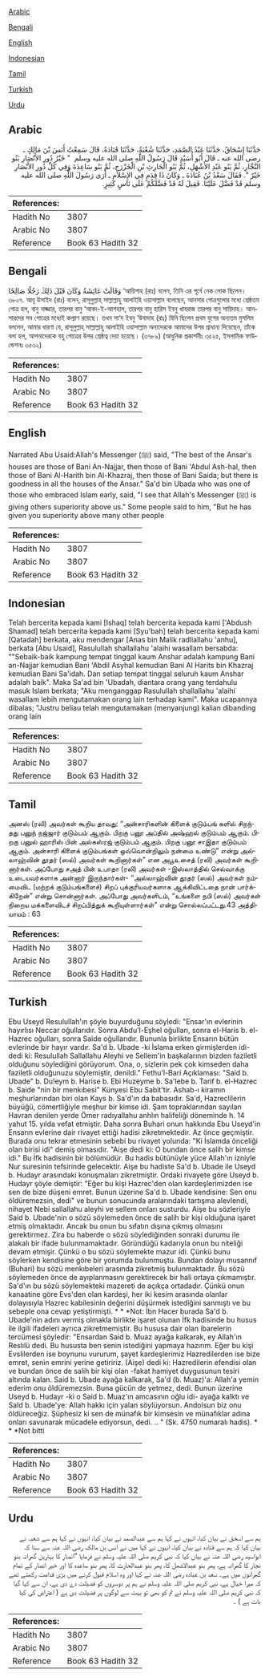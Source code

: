 [Arabic](#arabic)

[Bengali](#bengali)

[English](#english)

[Indonesian](#indonesian)

[Tamil](#tamil)

[Turkish](#turkish)

[Urdu](#urdu)

## Arabic


<div dir="rtl" lang="ar" style={{fontSize:'larger',backgroundColor:'#f8f9fa',padding:20}}>
حَدَّثَنَا إِسْحَاقُ، حَدَّثَنَا عَبْدُ الصَّمَدِ، حَدَّثَنَا شُعْبَةُ، حَدَّثَنَا قَتَادَةُ، قَالَ سَمِعْتُ أَنَسَ بْنَ مَالِكٍ ـ رضى الله عنه ـ قَالَ أَبُو أُسَيْدٍ قَالَ رَسُولُ اللَّهِ صلى الله عليه وسلم ‏ "‏ خَيْرُ دُورِ الأَنْصَارِ بَنُو النَّجَّارِ، ثُمَّ بَنُو عَبْدِ الأَشْهَلِ، ثُمَّ بَنُو الْحَارِثِ بْنِ الْخَزْرَجِ، ثُمَّ بَنُو سَاعِدَةَ وَفِي كُلِّ دُورِ الأَنْصَارِ خَيْرٌ ‏"‏‏.‏ فَقَالَ سَعْدُ بْنُ عُبَادَةَ ـ وَكَانَ ذَا قِدَمٍ فِي الإِسْلاَمِ ـ أَرَى رَسُولَ اللَّهِ صلى الله عليه وسلم قَدْ فَضَّلَ عَلَيْنَا‏.‏ فَقِيلَ لَهُ قَدْ فَضَّلَكُمْ عَلَى نَاسٍ كَثِيرٍ‏.‏
</div>
<div style={{backgroundColor:'#f8f9fa',padding:20, marginBottom: 10}}><table> <thead> <tr> <th>References:</th> <th></th> </tr> </thead> <tbody><tr><td>Hadith No</td><td>3807</td></tr><tr><td>Arabic No</td><td>3807</td></tr><tr><td>Reference</td><td>Book 63 Hadith 32</td></tr></tbody></table></div>

## Bengali


<div dir="ltr" lang="bn" style={{fontSize:'larger',backgroundColor:'#f8f9fa',padding:20}}>
وَقَالَتْ عَائِشَةُ وَكَانَ قَبْلَ ذَلِكَ رَجُلًا صَالِحًا ‘আয়িশাহ (রাঃ) বলেন, তিনি এর পূর্বে নেক লোক ছিলেন। ৩৮০৭. আবূ উসাইদ (রাঃ) বলেন, রাসূলুল্লাহ্ সাল্লাল্লাহু আলাইহি ওয়াসাল্লাম বলেছেন, আনসার গোত্রগুলোর মধ্যে শ্রেষ্ঠতম গোত্র হল, বানু নাজ্জার, তারপর বানু ‘আবদ-ই-আশহাল, তারপর বানু হারিস ইবনু খাযরাজ তারপর বানু সায়িদাহ। আনসারদের সব গোত্রের মধ্যেই কল্যাণ রয়েছে। তখন সা‘দ ইবনু ‘উবাদাহ (রাঃ) যিনি ছিলেন প্রথম যুগের অন্যতম মুসলিম বললেন, আমার ধারণা যে, রাসূলুল্লাহ্ সাল্লাল্লাহু আলাইহি ওয়াসাল্লাম অন্যদেরকে আমাদের উপর প্রাধান্য দিয়েছেন, তাঁকে বলা হল, আপনাদেরকে বহু গোত্রের উপর শ্রেষ্ঠত্ব দেয়া হয়েছে। (৩৭৮৯) (আধুনিক প্রকাশনীঃ ৩৫২৫, ইসলামিক ফাউন্ডেশনঃ ৩৫৩২)
</div>
<div style={{backgroundColor:'#f8f9fa',padding:20, marginBottom: 10}}><table> <thead> <tr> <th>References:</th> <th></th> </tr> </thead> <tbody><tr><td>Hadith No</td><td>3807</td></tr><tr><td>Arabic No</td><td>3807</td></tr><tr><td>Reference</td><td>Book 63 Hadith 32</td></tr></tbody></table></div>

## English


<div dir="ltr" lang="en" style={{fontSize:'larger',backgroundColor:'#f8f9fa',padding:20}}>
Narrated Abu Usaid:Allah's Messenger (ﷺ) said, "The best of the Ansar's houses are those of Bani An-Najjar, then those of Bani 'Abdul Ash-hal, then those of Bani Al-Harith bin Al-Khazraj, then those of Bani Saida; but there is goodness in all the houses of the Ansar." Sa'd bin Ubada who was one of those who embraced Islam early, said, "I see that Allah's Messenger (ﷺ) is giving others superiority above us." Some people said to him, "But he has given you superiority above many other people
</div>
<div style={{backgroundColor:'#f8f9fa',padding:20, marginBottom: 10}}><table> <thead> <tr> <th>References:</th> <th></th> </tr> </thead> <tbody><tr><td>Hadith No</td><td>3807</td></tr><tr><td>Arabic No</td><td>3807</td></tr><tr><td>Reference</td><td>Book 63 Hadith 32</td></tr></tbody></table></div>

## Indonesian


<div dir="ltr" lang="id" style={{fontSize:'larger',backgroundColor:'#f8f9fa',padding:20}}>
Telah bercerita kepada kami [Ishaq] telah bercerita kepada kami ['Abdush Shamad] telah bercerita kepada kami [Syu'bah] telah bercerita kepada kami [Qatadah] berkata, aku mendengar [Anas bin Malik radliallahu 'anhu], berkata [Abu Usaid], Rasulullah shallallahu 'alaihi wasallam bersabda: ""Sebaik-baik kampung tempat tinggal kaum Anshar adalah kampung Bani an-Najjar kemudian Bani 'Abdil Asyhal kemudian Bani Al Harits bin Khazraj kemudian Bani Sa'idah. Dan setiap tempat tinggal seluruh kaum Anshar adalah baik". Maka Sa'ad bin 'Ubadah, diantara orang yang terdahulu masuk Islam berkata; "Aku menganggap Rasulullah shallallahu 'alaihi wasallam lebih mengutamakan orang lain terhadap kami". Maka ucapannya dibalas; "Justru beliau telah mengutamakan (menyanjung) kalian dibanding orang lain
</div>
<div style={{backgroundColor:'#f8f9fa',padding:20, marginBottom: 10}}><table> <thead> <tr> <th>References:</th> <th></th> </tr> </thead> <tbody><tr><td>Hadith No</td><td>3807</td></tr><tr><td>Arabic No</td><td>3807</td></tr><tr><td>Reference</td><td>Book 63 Hadith 32</td></tr></tbody></table></div>

## Tamil


<div dir="ltr" lang="ta" style={{fontSize:'larger',backgroundColor:'#f8f9fa',padding:20}}>
அனஸ் (ரலி) அவர்கள் கூறிய தாவது: “அன்சாரிகளின் கிளைக் குடும்பங் களில் சிறந்தது பனுந் நஜ்ஜார் குடும்பம் ஆகும். பிறகு பனூ அப்தில் அஷ்ஹல் குடும்பம் ஆகும். பிறகு பனுல் ஹாரிஸ் பின் அல்கஸ்ரஜ் குடும்பம் ஆகும். பிறகு பனூ சாஇதா குடும்பம் ஆகும். அன்சாரி கிளைக் குடும்பங்கள் ஒவ்வொன்றிலும் நன்மை உண்டு” என்று அல்லாஹ்வின் தூதர் (ஸல்) அவர்கள் கூறினார்கள்” என அபூஉசைத் (ரலி) அவர்கள் கூறினார்கள். அப்போது சஅத் பின் உபாதா (ரலி) அவர்கள் -இஸ்லாத்தில் செல்வாக்கு உடையவர்களாக அன்னார் இருந்தார்கள்- “அல்லாஹ்வின் தூதர் (ஸல்) அவர்கள் நம்மைவிட (மற்றக் குடும்பங்களைச்) சிறப் புக்குரியவர்களாக ஆக்கிவிட்டதை நான் பார்க்கிறேன்” என்று சொன்னார்கள். அப்போது அவர்களிடம், “உங்களை நபி (ஸல்) அவர்கள் நிறைய மக்களைவிடச் சிறப்பித்துக் கூறியுள்ளார்கள்” என்று சொல்லப்பட்டது.43 அத்தியாயம் : 63
</div>
<div style={{backgroundColor:'#f8f9fa',padding:20, marginBottom: 10}}><table> <thead> <tr> <th>References:</th> <th></th> </tr> </thead> <tbody><tr><td>Hadith No</td><td>3807</td></tr><tr><td>Arabic No</td><td>3807</td></tr><tr><td>Reference</td><td>Book 63 Hadith 32</td></tr></tbody></table></div>

## Turkish


<div dir="ltr" lang="tr" style={{fontSize:'larger',backgroundColor:'#f8f9fa',padding:20}}>
Ebu Useyd Resulullah'ın şöyle buyurduğunu söyledi: "Ensar'ın evlerinin hayırlısı Neccar oğullarıdır. Sonra Abdu'l-Eşhel oğulları, sonra el-Haris b. el-Hazrec oğulları, sonra Saide oğullarıdır. Bununla birlikte Ensarın bütün evlerinde bir hayır vardır. Sa'd b. Ubade -ki İslama erken girmişlerden idi- dedi ki: Resulullah Sallallahu Aleyhi ve Sellem'in başkalarının bizden faziletli olduğunu söylediğini görüyorum. Ona, o, sizlerin pek çok kimseden daha faziletli olduğunuzu söylemiştir, denildi." Fethu'l-Bari Açıklaması: "Said b. Ubade" b. Du!eym b. Harise b. Ebi Huzeyme b. Sa'lebe b. Tarif b. el-Hazrec b. Saide "nin bir menkıbesi" Künyesi Ebu Sabit'tir. Ashab-ı kiramın meşhurlarından biri olan Kays b. Sa'd'ın da babasıdır. Sa'd, Hazreclilerin büyüğü, cömertliğiyle meşhur bir kimse idi. Şam topraklarından sayılan Havran denilen yerde Ömer radıyallahu anhlın halifeliği döneminde h. 14 yahut 15. yılda vefat etmiştir. Daha sonra Buhari onun hakkında Ebu Useyd'in Ensarın evlerine dair rivayet ettiği hadisi zikretmektedir. Az önce geçmiştir. Burada onu tekrar etmesinin sebebi bu rivayet yolunda: "Ki İslamda önceliği olan birisi idi" demiş olmasıdır. "Aişe dedi ki: O bundan önce salih bir kimse idi." Bu İfk hadisinin bir bölümüdür. Bu hadis bütünüyle yüce Allah'ın izniyle Nur suresinin tefsirinde gelecektir. Aişe bu hadiste Sa'd b. Ubade ile Useyd b. Hudayr arasındaki konuşmaları zikretmiştir. Ordaki rivayete göre Useyd b. Hudayr şöyle demiştir: "Eğer bu kişi Hazrec'den olan kardeşlerimizden ise sen de bize düşeni emret. Bunun üzerine Sa'd b. Ubade kendisine: Sen onu öldüremezsin, dedi" ve bunun sonucunda aralarındaki tartışma alevlendi, nihayet Nebi sallallahu aleyhi ve sellem onları susturdu. Aişe bu sözleriyle Said b. Ubade'nin o sözü söylemeden önce de salih bir kişi olduğuna işaret etmiş olmaktadır. Ancak bu onun bu sıfatın dışına çıkmış olmasını gerektirmez. Zira bu haberde o sözü söylediğinden sonraki durumu ile alakalı bir ifade bulunmamaktadır. Göründüğü kadarıyla onun bu niteliği devam etmişir. Çünkü o bu sözü söylemekte mazur idi. Çünkü bunu söylerken kendisine göre bir yorumda bulunmuştu. Bundan dolayı musannıf (Buhari) bu sözü menkıbeleri arasında zikretmiş bulunmaktadır. Bu sözü söylemeden önce de ayıplanmasını gerektirecek bir hali ortaya çıkmamıştır. Sa'd'ın bu sözü söylemekteki mazereti de açıkça ortadadır. Çünkü onun kanaatine göre Evs'den olan kardeşi, her iki kesim arasında olanlar dolayısıyla Hazrec kabilesinin değerini düşürmek istediğini sanmıştı ve bu sebeple ona cevap yetiştirmişti. * * *Not: İbn Hacer burada Sa'd b. Ubade'nin adını vermiş olmakla birlikte işaret olunan İfk hadisinde bu husus ile ilgili ifadeleri ayrıca zikretmemiştir. Bu hususa dair olan ibarelerin tercümesi şöyledir: "Ensardan Said b. Muaz ayağa kalkarak, ey Allah'ın Reslılü dedi. Bu hususta ben senin istediğini yapmaya hazırım. Eğer bu kişi Evslilerden ise boynunu vururum, şayet kardeşlerimiz Hazredilerden ise bize emret, senin emrini yerine getiririz. (Aişe) dedi ki: Hazredilerin efendisi olan ve bundan önce de salih bir kişi olan -fakat hamiyet duygusunun tesiri altında kalan. Said b. Ubade ayağa kalkarak, Sa'd (b. Muaz)'a: Allah'a yemin ederim onu öldüremezsin. Buna gücün de yetmez, dedi. Bunun üzerine Useyd b. Hudayr -ki o Said b. Muaz'ın amcasının oğlu idi- ayağa kalktı ve SaId b. Ubade'ye: Allah hakkı için yalan söylüyorsun. Andolsun biz onu öldüreceğiz. Şüphesiz ki sen de münafık bir kimsesin ve münafıklar adına onları savunarak mücadele ediyorsun, dedi. .. " (Sk. 4750 numaralı hadis). * * *Not bitti
</div>
<div style={{backgroundColor:'#f8f9fa',padding:20, marginBottom: 10}}><table> <thead> <tr> <th>References:</th> <th></th> </tr> </thead> <tbody><tr><td>Hadith No</td><td>3807</td></tr><tr><td>Arabic No</td><td>3807</td></tr><tr><td>Reference</td><td>Book 63 Hadith 32</td></tr></tbody></table></div>

## Urdu


<div dir="rtl" lang="ur" style={{fontSize:'larger',backgroundColor:'#f8f9fa',padding:20}}>
ہم سے اسحٰق نے بیان کیا، انہوں نے کہا ہم سے عبدالصمد نے بیان کیا، انہوں نے کہا ہم سے شعبہ نے بیان کیا کہ ہم سے قتادہ نے بیان کیا، انہوں نے کہا میں نے انس بن مالک رضی اللہ عنہ سے سنا کہ ابواسید رضی اللہ عنہ نے بیان کیا کہ نبی کریم صلی اللہ علیہ وسلم نے فرمایا ”انصار کا بہترین گھرانہ بنو نجار کا گھرانہ ہے، پھر بنو عبدالاشھل کا، پھر بنو عبدالحارث کا، پھر بنو ساعدہ کا اور خیر انصار کے تمام گھرانوں میں ہے۔ سعد بن عبادہ رضی اللہ عنہ نے کہا اور وہ اسلام قبول کرنے میں بڑی قدامت رکھتے تھے کہ میرا خیال ہے، نبی کریم صلی اللہ علیہ وسلم نے ہم پر دوسروں کو فضیلت دے دی ہے، ان سے کہا گیا کہ نبی کریم صلی اللہ علیہ وسلم نے تم کو بھی تو بہت سے لوگوں پر فضیلت دی ہے ( اعتراض کی کیا بات ہے ) ۔
</div>
<div style={{backgroundColor:'#f8f9fa',padding:20, marginBottom: 10}}><table> <thead> <tr> <th>References:</th> <th></th> </tr> </thead> <tbody><tr><td>Hadith No</td><td>3807</td></tr><tr><td>Arabic No</td><td>3807</td></tr><tr><td>Reference</td><td>Book 63 Hadith 32</td></tr></tbody></table></div>